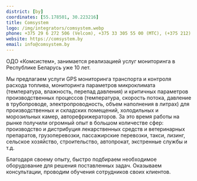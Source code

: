 ```yaml
---
district: [by]
coordinates: [55.178501, 30.223216]
title: Comsystem
logo: /img/integrators/comsystem.webp
phone: +375 29 6 272 506 (Velcom), +375 33 305 55 00 (МТС), (+375 212) 677 778, 677 779, 677 772.
website: https://comsystem.by
email: info@comsystem.by
---
```

ОДО «Комсистем», занимается реализацией услуг мониторинга в Республике Беларусь уже 10 лет.

Мы предлагаем услуги GPS мониторинга транспорта и контроля расхода топлива, мониторинга параметров микроклимата (температура, влажность, перепад давления) и критичных параметров производственных процессов (температура, скорость потока, давление в трубопроводе, электропроводность, объем наполнения в литрах) для производственных и складских помещений, холодильных и морозильных камер, авторефрижераторов.
За это время работы на рынке получили огромный опыт в большом количестве сфер: производство и дистрибуция лекарственных средств и ветеринарных препаратов, грузоперевозки, пассажирские перевозки, такси, лизинг, сельское хозяйство, строительство, автопрокат, экстренные службы и т.д.

Благодаря своему опыту, быстро подбираем необходимое оборудование для решения поставленных задач. Оказываем консультации, проводим обучения сотрудников своих клиентов.
